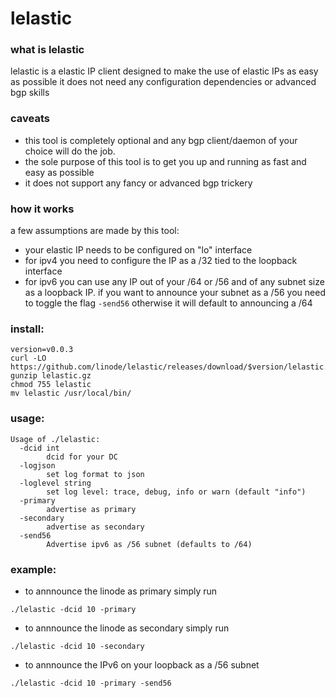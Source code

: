 # lelastic

### what is lelastic
lelastic is a elastic IP client designed to make the use of elastic IPs as easy as possible
it does not need any configuration dependencies or advanced bgp skills

### caveats
- this tool is completely optional and any bgp client/daemon of your choice will do the job.
- the sole purpose of this tool is to get you up and running as fast and easy as possible
- it does not support any fancy or advanced bgp trickery

### how it works
a few assumptions are made by this tool:
- your elastic IP needs to be configured on "lo" interface
- for ipv4 you need to configure the IP as a /32 tied to the loopback interface
- for ipv6 you can use any IP out of your /64 or /56 and of any subnet size as a loopback IP. if you want to announce your subnet as a /56 you need to toggle the flag `-send56` otherwise it will default to announcing a /64


### install:
```
version=v0.0.3
curl -LO https://github.com/linode/lelastic/releases/download/$version/lelastic.gz
gunzip lelastic.gz
chmod 755 lelastic
mv lelastic /usr/local/bin/
```

### usage:
```
Usage of ./lelastic:
  -dcid int
        dcid for your DC
  -logjson
        set log format to json
  -loglevel string
        set log level: trace, debug, info or warn (default "info")
  -primary
        advertise as primary
  -secondary
        advertise as secondary
  -send56
        Advertise ipv6 as /56 subnet (defaults to /64)
```

### example:
- to annnounce the linode as primary simply run
```
./lelastic -dcid 10 -primary
```

- to annnounce the linode as secondary simply run
```
./lelastic -dcid 10 -secondary
```

- to annnounce the IPv6 on your loopback as a /56 subnet
```
./lelastic -dcid 10 -primary -send56
```
